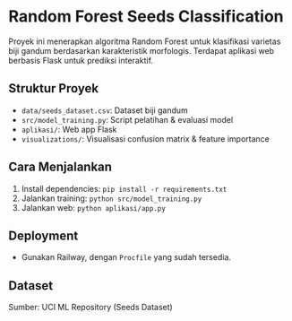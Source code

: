 # Random Forest Seeds Classification

Proyek ini menerapkan algoritma Random Forest untuk klasifikasi varietas biji gandum berdasarkan karakteristik morfologis. Terdapat aplikasi web berbasis Flask untuk prediksi interaktif.

## Struktur Proyek
- `data/seeds_dataset.csv`: Dataset biji gandum
- `src/model_training.py`: Script pelatihan & evaluasi model
- `aplikasi/`: Web app Flask
- `visualizations/`: Visualisasi confusion matrix & feature importance

## Cara Menjalankan
1. Install dependencies: `pip install -r requirements.txt`
2. Jalankan training: `python src/model_training.py`
3. Jalankan web: `python aplikasi/app.py`

## Deployment
- Gunakan Railway, dengan `Procfile` yang sudah tersedia.

## Dataset
Sumber: UCI ML Repository (Seeds Dataset)
